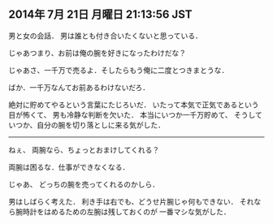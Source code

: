 
2014年  7月 21日 月曜日 21:13:56 JST
---

男と女の会話．
男は誰とも付き合いたくないと思っている．

じゃあつまり、お前は俺の腕を好きになったわけだな？

じゃあさ、一千万で売るよ．そしたらもう俺に二度とつきまとうな．

ばか．一千万なんてお前あるわけないだろ．

絶対に貯めてやるという言葉にたじろいだ．
いたって本気で正気であるという目が怖くて、
男も冷静な判断を欠いた．
本当にいつか一千万貯めて、
そうしていつか、自分の腕を切り落としに来る気がした．

---

ねぇ、
両腕なら、ちょっとおまけしてくれる？

両腕は困るな．仕事ができなくなる．

じゃあ、
どっちの腕を売ってくれるのかしら．

男はしばらく考えた．
利き手は右でも、どうせ片腕じゃ何もできない．
それなら腕時計をはめるための左腕は残しておくのが
一番マシな気がした．
